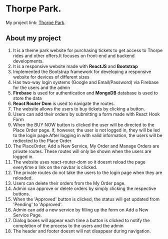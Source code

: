 # Thorpe Park.


My project link: [Thorpe Park](https://theme-park-app.web.app).

## About my project
<ol>
    <li>It is a theme park website for purchasing tickets to get access to Thorpe rides and other offers.It focuses on front-end and backend developments.</li>
    <li>It is a responsive website made with <b>ReactJS</b> and <b>Bootstrap</b></li>
    <li>Implemented the Bootstrap framework for developing a responsive website for devices of different sizes</li>
    <li>Has two-way login systems (Google and Email/Password) via Firebase for the users and the admin</li>
    <li><b>Firebase</b> is used for authentication and <b>MongoDB</b> database is used to store the data</li>
    <li><b>React Router Dom</b> is used to navigate the routes.</li>
    <li>The website allows the users to buy tickets by clicking a button.</li>
    <li>Users can add their orders by submitting a form made with React Hook Form</li>
    <li>When the BUY NOW button is clicked the user will be directed to the Place Order page. If, however, the user is not logged in, they will be led to the login page.After logging in with valid information, the users will be rediected to the Place Order</li>
    <li>The PlaceOrder, Add a New Service, My Order and Manage Orders are private routes. These routes will only be shown when the users are logged in.</li>
    <li>The website uses react-router-dom so it doesnt reload the page everytime a link on the navbar is clicked.</li>
    <li>The private routes do not take the users to the login page when they are reloaded. </li>
    <li>Users can delete their orders from the My Order page.</li>
    <li>Admin can approve or delete orders by simply clicking the respective buttons.</li>
    <li>When the 'Approved' button is clicked, the status will get updated from 'Pending' to 'Approved'.</li>
    <li>Admin can add a new service by filling up the form on Add a New Service Page.</li>
    <li>Dialog boxes will appear each time a button is clicked to notify the completion of the process to the users and the admin</li>
    <li>The header and footer doesnt will not disappear during navigation.</li>
</ol>